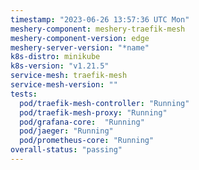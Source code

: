 ```yaml
---
timestamp: "2023-06-26 13:57:36 UTC Mon"
meshery-component: meshery-traefik-mesh
meshery-component-version: edge
meshery-server-version: "*name"
k8s-distro: minikube
k8s-version: "v1.21.5"
service-mesh: traefik-mesh
service-mesh-version: ""
tests:
  pod/traefik-mesh-controller: "Running"
  pod/traefik-mesh-proxy: "Running"
  pod/grafana-core:  "Running"
  pod/jaeger: "Running"
  pod/prometheus-core: "Running" 
overall-status: "passing"
---
```

